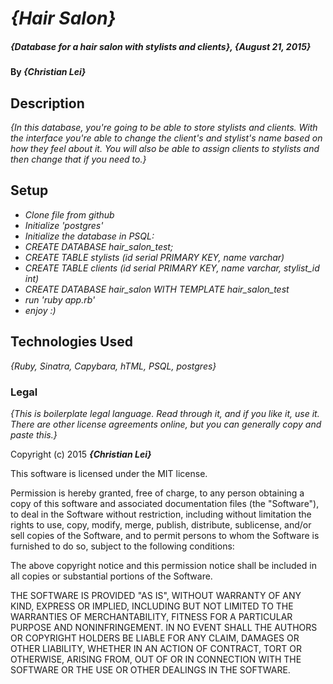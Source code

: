 # _{Hair Salon}_

##### _{Database for a hair salon with stylists and clients}, {August 21, 2015}_

#### By _**{Christian Lei}**_

## Description

_{In this database, you're going to be able to store stylists and clients. With the interface you're able to change the client's and stylist's name based on how they feel about it. You will also be able to assign clients to stylists and then change that if you need to.}_

## Setup

* _Clone file from github_
* _Initialize 'postgres'_
* _Initialize the database in PSQL:_
* _CREATE DATABASE hair_salon_test;_
* _CREATE TABLE stylists (id serial PRIMARY KEY, name varchar)_
* _CREATE TABLE clients (id serial PRIMARY KEY, name varchar, stylist_id int)_
* _CREATE DATABASE hair_salon WITH TEMPLATE hair_salon_test_
* _run 'ruby app.rb'_
* _enjoy :)_

## Technologies Used

_{Ruby, Sinatra, Capybara, hTML, PSQL, postgres}_

### Legal

*{This is boilerplate legal language. Read through it, and if you like it, use it. There are other license agreements online, but you can generally copy and paste this.}*

Copyright (c) 2015 **_{Christian Lei}_**

This software is licensed under the MIT license.

Permission is hereby granted, free of charge, to any person obtaining a copy
of this software and associated documentation files (the "Software"), to deal
in the Software without restriction, including without limitation the rights
to use, copy, modify, merge, publish, distribute, sublicense, and/or sell
copies of the Software, and to permit persons to whom the Software is
furnished to do so, subject to the following conditions:

The above copyright notice and this permission notice shall be included in
all copies or substantial portions of the Software.

THE SOFTWARE IS PROVIDED "AS IS", WITHOUT WARRANTY OF ANY KIND, EXPRESS OR
IMPLIED, INCLUDING BUT NOT LIMITED TO THE WARRANTIES OF MERCHANTABILITY,
FITNESS FOR A PARTICULAR PURPOSE AND NONINFRINGEMENT. IN NO EVENT SHALL THE
AUTHORS OR COPYRIGHT HOLDERS BE LIABLE FOR ANY CLAIM, DAMAGES OR OTHER
LIABILITY, WHETHER IN AN ACTION OF CONTRACT, TORT OR OTHERWISE, ARISING FROM,
OUT OF OR IN CONNECTION WITH THE SOFTWARE OR THE USE OR OTHER DEALINGS IN
THE SOFTWARE.
